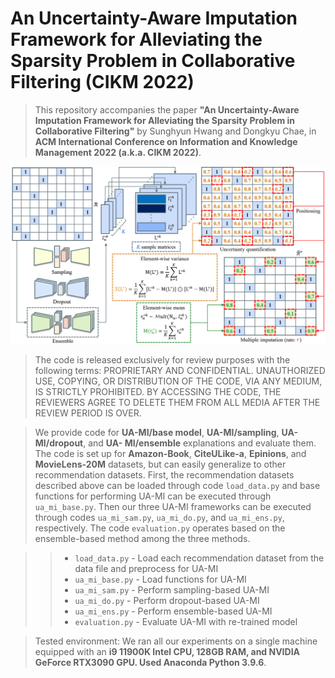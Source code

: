# An Uncertainty-Aware Imputation Framework for Alleviating the Sparsity Problem in Collaborative Filtering (CIKM 2022)

> This repository accompanies the paper **"An Uncertainty-Aware Imputation Framework for Alleviating the Sparsity Problem in Collaborative Filtering"** by Sunghyun Hwang and Dongkyu Chae, in **ACM International Conference on Information and Knowledge Management 2022 (a.k.a. CIKM 2022)**.  


![fw_img](./img/fw_img.PNG)  


> The code is released exclusively for review purposes with the following terms: PROPRIETARY AND CONFIDENTIAL. UNAUTHORIZED USE, COPYING, OR DISTRIBUTION OF THE CODE, VIA ANY MEDIUM, IS STRICTLY PROHIBITED. BY ACCESSING THE CODE, THE REVIEWERS AGREE TO DELETE THEM FROM ALL MEDIA AFTER THE REVIEW PERIOD IS OVER.

> We provide code for **UA-MI/base model**, **UA-MI/sampling**, **UA-MI/dropout**, and **UA- MI/ensemble** explanations and evaluate them. The code is set up for **Amazon-Book**, **CiteULike-a**, **Epinions**, and **MovieLens-20M** datasets, but can easily generalize to other recommendation datasets. First, the recommendation datasets described above can be loaded through code ```load_data.py``` and base functions for performing UA-MI can be executed through ```ua_mi_base.py```. Then our three UA-MI frameworks can be executed through codes ```ua_mi_sam.py```, ```ua_mi_do.py```, and ```ua_mi_ens.py```, respectively. The code ```evaluation.py``` operates based on the ensemble-based method among the three methods.

> > * ```load_data.py``` - Load each recommendation dataset from the data file and preprocess for UA-MI
> > * ```ua_mi_base.py``` - Load functions for UA-MI
> > * ```ua_mi_sam.py``` - Perform sampling-based UA-MI
> > * ```ua_mi_do.py``` - Perform dropout-based UA-MI
> > * ```ua_mi_ens.py``` - Perform ensemble-based UA-MI
> > * ```evaluation.py``` - Evaluate UA-MI with re-trained model

> Tested environment: We ran all our experiments on a single machine equipped with an **i9 11900K Intel CPU, 128GB RAM, and NVIDIA GeForce RTX3090 GPU. Used Anaconda Python 3.9.6**.

